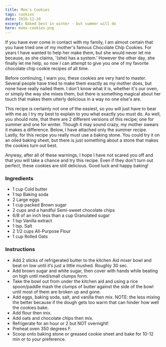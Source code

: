 ```yaml
---
title: Mom's Cookies
tags: cookies
date: 2018-12-20
excerpt: Baked best in winter - but summer will do
hero: moms-cookies.png
---
```

<div>
If you have ever come in contact with my family, I am almost certain that you have tried one of my mother's famous Chocolate Chip Cookies.  For years I have wanted to help her make them, but she would never let me because, as she claims, '(she) has a system.'  However the other day, she finally let me help, so now I can attempt to give you one of my favorite chocolate chip cookie recipes of all time.

Before continuing, I warn you, these cookies are very hard to master.  Several people have tried to make them exactly as my mother does, but none have really nailed them. I don't know what it is, whether it's our oven, or simply the way she mixes them, but there is something magical about her touch that makes them utterly delicious in a way no one else's are.

This recipe is certainly not one of the easiest, so you will just have to bear with me as I try my best to explain to you what exactly you must do. As well, you should note, that there are 2 different versions of this recipe; one for summer and one for winter.  Though it may sound crazy, my mother swears it makes a difference.  Below, I have attached only the summer recipe.  Lastly, for this recipe you really must use a baking stone.  You could try it on an oiled baking sheet, but there is just something about a stone that makes the cookies turn out best.

Anyway, after all of these warnings, I hope I have not scared you off and that you will take a chance and try this recipe.  Even if they don't turn out perfect, these cookies are still delicious.  Good luck and happy baking!

</div>
<div class="list-row">
    <div class="list-column-1">
       <div class="list-card ingredients">
        <h3>Ingredients</h3>
          <ul>
            <li>1 cup Cold butter</li>
            <li>1 tsp Baking soda</li>
            <li>2 Large eggs</li>
            <li>1 cup packed Brown sugar</li>
            <li>2 cups and a handful Semi-sweet chocolate chips</li>
            <li>6/8 of an inch less than a cup Granulated sugar</li>
            <li>1 tsp Vanilla extract</li>
            <li>1 tsp. Salt</li>
            <li>2 1/2 cups All-Purpose Flour</li>
            <li>1 cup Rolled Oats</li>
          </ul>
        </div>
    </div>
    <div class="list-column-2">
       <div class="list-card instructions">
        <h3>Instructions</h3>
          <ul>
          <li>Add 2 sticks of refrigerated butter to the kitchen Aid mixer bowl and beat on low until it’s just a little mushed.  Roughly 30 sec.</li>
          <li>Add brown sugar and white sugar, then cover with hands while beating on high until med/small clumps form.</li>
          <li>Take the bowl out from under the kitchen aid and using a rice spoon/paddle mash the clumps of butter against the side of the bowl until most of them are broken up and gone.</li>
          <li>Add eggs, baking soda, salt, and vanilla then mix. NOTE: the less mixing the better because if the dough gets too warm that can hinder how well the cookies bake.</li>
          <li>Add flour then mix.</li>
          <li>Add oats and chocolate chips then mix.</li>
          <li>Refrigerate for an hour or 2 but NOT overnight!</li>
          <li>Preheat oven 350 degrees F.</li>
          <li>Scoop onto baking stone or greased cookie sheet and bake for 10-12 min or to your preference.</li>
        </ul>
       </div>
    </div>
</div>
